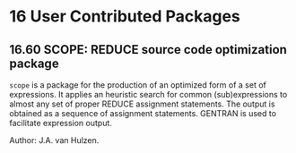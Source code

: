 # 16 User Contributed Packages

## 16.60 SCOPE: REDUCE source code optimization package

`scope` is a package for the production of an optimized form of a set of expressions. It applies an heuristic search for common (sub)expressions to almost any set of proper REDUCE assignment statements. The output is obtained as a sequence of assignment statements. GENTRAN is used to facilitate expression output.

Author: J.A. van Hulzen.
